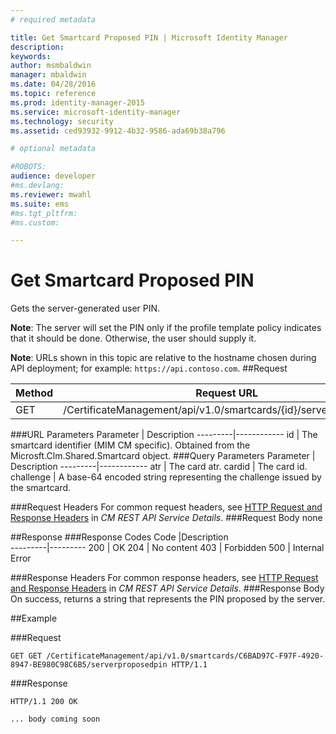 ```yaml
---
# required metadata

title: Get Smartcard Proposed PIN | Microsoft Identity Manager
description:
keywords:
author: msmbaldwin
manager: mbaldwin
ms.date: 04/28/2016
ms.topic: reference
ms.prod: identity-manager-2015
ms.service: microsoft-identity-manager
ms.technology: security
ms.assetid: ced93932-9912-4b32-9586-ada69b38a796

# optional metadata

#ROBOTS:
audience: developer
#ms.devlang:
ms.reviewer: mwahl
ms.suite: ems
#ms.tgt_pltfrm:
#ms.custom:

---
```


# Get Smartcard Proposed PIN
Gets the server-generated user PIN.

**Note**: The server will set the PIN only if the profile template policy indicates that it should be done. Otherwise, the user should supply it.

**Note**: URLs shown in this topic are relative to the hostname chosen during API deployment; for example: `https://api.contoso.com`.
##Request


Method  |Request URL  
---------|---------
GET     |/CertificateManagement/api/v1.0/smartcards/{id}/serverproposedpin

###URL Parameters
Parameter | Description
---------|------------
id | The smartcard identifier (MIM CM specific). Obtained from the Microsft.Clm.Shared.Smartcard object.
###Query Parameters
Parameter | Description
---------|------------
atr | The card atr.
cardid | The card id.
challenge | A base-64 encoded string representing the challenge issued by the smartcard.

###Request Headers
For common request headers, see [HTTP Request and Response Headers](certificate-management-rest-api-service-details.md#http-request-and-response-headers) in *CM REST API Service Details*.
###Request Body
none

##Response
###Response Codes
Code  |Description  
---------|---------
200     | OK
204 | No content
403 | Forbidden
500 | Internal Error

###Response Headers
For common response headers, see [HTTP Request and Response Headers](certificate-management-rest-api-service-details.md#http-request-and-response-headers) in *CM REST API Service Details*.
###Response Body
On success, returns a string that represents the PIN proposed by the server.

##Example

###Request
```
GET GET /CertificateManagement/api/v1.0/smartcards/C6BAD97C-F97F-4920-8947-BE980C98C6B5/serverproposedpin HTTP/1.1
```
###Response
```
HTTP/1.1 200 OK

... body coming soon
```       
